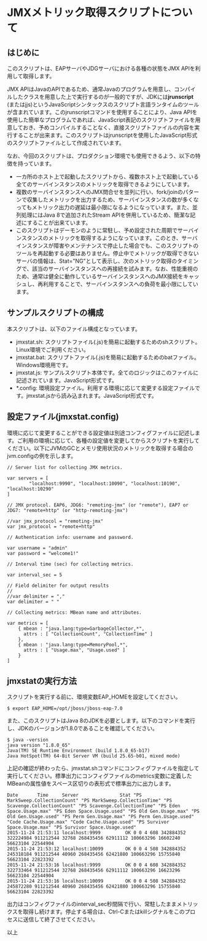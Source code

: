 # JMXメトリック取得スクリプトについて

## はじめに

このスクリプトは、EAPサーバやJDGサーバにおける各種の状態をJMX APIを利用して取得します。

JMX APIはJavaのAPIであるため、通常Javaのプログラムを用意し、コンパイルしたクラスを用意した上で実行するのが一般的ですが、JDKには**jrunscript** (またはjjs)というJavaScriptシンタックスのスクリプト言語ランタイムのツールが含まれています。このjrunscriptコマンドを使用することにより、Java APIを使用した簡単なプログラムであれば、JavaScript表記のスクリプトファイルを用意しておき、予めコンパイルすることなく、直接スクリプトファイルの内容を実行することが出来ます。このスクリプトはjrunscriptを使用したJavaScript形式のスクリプトファイルとして作成されています。

なお、今回のスクリプトは、プロダクション環境でも使用できるよう、以下の特徴を持っています。

* 一カ所のホスト上で起動したスクリプトから、複数ホスト上で起動している全てのサーバインスタンスのメトリックを取得できるようにしています。
* 複数のサーバインスタンスへのJMX問合せを並列に行い、fork/joinのパターンで収集したメトリックを出力するため、サーバインスタンスの数が多くなってもメトリック出力の遅延は最小限になるようになっています。また、並列処理にはJava 8で追加されたStream APIを併用しているため、簡潔な記述にすることが出来ています。
* このスクリプトはデーモンのように常駐し、予め設定された周期でサーバインスタンスのメトリックを取得するようになっています。このとき、サーバインスタンスが障害やメンテナンスで停止した場合でも、このスクリプトのツールを再起動する必要はありません。停止中でメトリックが取得できないサーバの情報は、Stat="NG"として表示し、次のメトリック取得のタイミングで、該当のサーバインスタンスへの再接続を試みます。なお、性能重視のため、通常は健全に動作しているサーバインスタンスへのJMX接続をキャッシュし、再利用することで、サーバインスタンスへの負荷を最小限にしています。

## サンプルスクリプトの構成

本スクリプトは、以下のファイル構成となっています。

* jmxstat.sh: スクリプトファイル(.js)を簡易に起動するためのshスクリプト。Linux環境でご利用ください。
* jmxstat.bat: スクリプトファイル(.js)を簡易に起動するためのbatファイル。Windows環境用です。
* jmxstat.js: サンプルスクリプト本体です。全てのロジックはこのファイルに記述されています。JavaScript形式です。
* *.config: 環境設定ファイル。利用する環境に応じて変更する設定ファイルです。jmxstat.jsから読み込まれます。JavaScript形式です。

## 設定ファイル(jmxstat.config)

環境に応じて変更することができる設定値は別途コンフィグファイルに記述します。ご利用の環境に応じて、各種の設定値を変更してからスクリプトを実行してください。以下にJVMのGCとメモリ使用状況のメトリックを取得する場合のjvm.configの例を示します。

~~~
// Server list for collecting JMX metrics.

var servers = [
        "localhost:9990", "localhost:10090", "localhost:10190", "localhost:10290"
]

// JMX protocol. EAP6, JDG6: "remoting-jmx" (or "remote"), EAP7 or JDG7: "remote+http" (or "http-remoting-jmx")

//var jmx_protocol = "remoting-jmx"
var jmx_protocol = "remote+http"

// Authentication info: username and password.

var username = "admin"
var password = "welcome1!"

// Interval time (sec) for collecting metrics.

var interval_sec = 5

// Field delimiter for output results
//
//var delimiter = ","
var delimiter = " "

// Collecting metrics: MBean name and attributes.

var metrics = [
    { mbean : "java.lang:type=GarbageCollector,*",
      attrs : [ "CollectionCount", "CollectionTime" ]
    },
    { mbean : "java.lang:type=MemoryPool,*",
      attrs : [ "Usage.max", "Usage.used" ]
    }
]
~~~

## jmxstatの実行方法

スクリプトを実行する前に、環境変数EAP_HOMEを設定してください。

~~~
$ export EAP_HOME=/opt/jboss/jboss-eap-7.0
~~~

また、このスクリプトはJava 8のJDKを必要とします。以下のコマンドを実行し、JDKのバージョンが1.8.0であることを確認してください。

~~~
$ java -version
java version "1.8.0_65"
Java(TM) SE Runtime Environment (build 1.8.0_65-b17)
Java HotSpot(TM) 64-Bit Server VM (build 25.65-b01, mixed mode)
~~~

上記の確認が終わったら、jmxstat.shコマンドにコンフィグファイルを指定して実行してください。標準出力にコンフィグファイルのmetrics変数に定義したMBeanの属性値をスペース区切りの表形式で標準出力に出力します。

~~~
Date       Time     Server               Stat "PS MarkSweep.CollectionCount" "PS MarkSweep.CollectionTime" "PS Scavenge.CollectionCount" "PS Scavenge.CollectionTime" "PS Eden Space.Usage.max" "PS Eden Space.Usage.used" "PS Old Gen.Usage.max" "PS Old Gen.Usage.used" "PS Perm Gen.Usage.max" "PS Perm Gen.Usage.used" "Code Cache.Usage.max" "Code Cache.Usage.used" "PS Survivor Space.Usage.max" "PS Survivor Space.Usage.used"
2015-11-24 21:53:11 localhost:9999         OK 0 0 4 608 342884352 322224984 911212544 32768 268435456 62911112 100663296 16602240 56623104 22544904
2015-11-24 21:53:12 localhost:10099        OK 0 0 4 508 342884352 245318184 911212544 40960 268435456 62421880 100663296 15755840 56623104 22823392
2015-11-24 21:53:16 localhost:9999         OK 0 0 4 608 342884352 322733464 911212544 32768 268435456 62911112 100663296 16623296 56623104 22544904
2015-11-24 21:53:16 localhost:10099        OK 0 0 4 508 342884352 245872280 911212544 40960 268435456 62421880 100663296 15755840 56623104 22823392
~~~

出力はコンフィグファイルのinterval_sec秒間隔で行い、常駐したままメトリックスを取得し続けます。停止する場合は、Ctrl-Cまたはkillシグナルをこのプロセスに送信して終了させてください。

以上